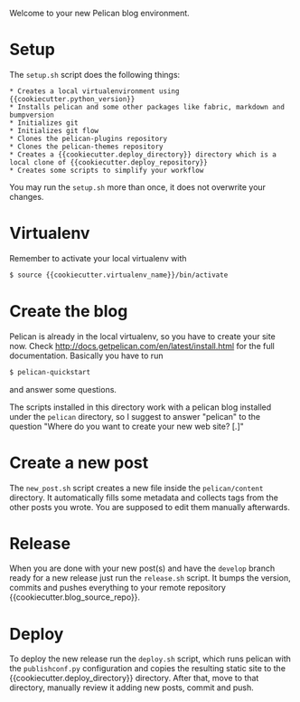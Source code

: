 Welcome to your new Pelican blog environment.

# Setup

The `setup.sh` script does the following things:

    * Creates a local virtualenvironment using {{cookiecutter.python_version}}
    * Installs pelican and some other packages like fabric, markdown and bumpversion
    * Initializes git
    * Initializes git flow
    * Clones the pelican-plugins repository
    * Clones the pelican-themes repository
    * Creates a {{cookiecutter.deploy_directory}} directory which is a local clone of {{cookiecutter.deploy_repository}}
    * Creates some scripts to simplify your workflow

You may run the `setup.sh` more than once, it does not overwrite your changes.

# Virtualenv

Remember to activate your local virtualenv with

``` sh
$ source {{cookiecutter.virtualenv_name}}/bin/activate
```

# Create the blog

Pelican is already in the local virtualenv, so you have to create your site now. Check http://docs.getpelican.com/en/latest/install.html for the full documentation. Basically you have to run

``` sh
$ pelican-quickstart
```

and answer some questions.

The scripts installed in this directory work with a pelican blog installed under the `pelican` directory, so I suggest to answer "pelican" to the question "Where do you want to create your new web site? [.]"

# Create a new post

The `new_post.sh` script creates a new file inside the `pelican/content` directory. It automatically fills some metadata and collects tags from the other posts you wrote. You are supposed to edit them manually afterwards.

# Release

When you are done with your new post(s) and have the `develop` branch ready for a new release just run the `release.sh` script. It bumps the version, commits and pushes everything to your remote repository {{cookiecutter.blog_source_repo}}.

# Deploy

To deploy the new release run the `deploy.sh` script, which runs pelican with the `publishconf.py` configuration and copies the resulting static site to the {{cookiecutter.deploy_directory}} directory. After that, move to that directory, manually review it adding new posts, commit and push. 
